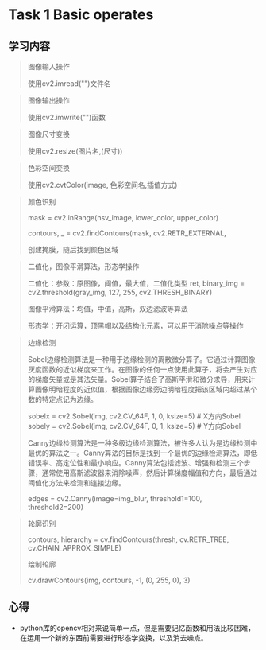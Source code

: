 # Task 1 Basic operates

## 学习内容

> 图像输入操作
> 
> 使用cv2.imread("")文件名

> 图像输出操作
> 
> 使用cv2.imwrite("")函数

> 图像尺寸变换
> 
> 使用cv2.resize(图片名,(尺寸))

> 色彩空间变换
> 
> 使用cv2.cvtColor(image, 色彩空间名,插值方式)

> 颜色识别
> 
> mask = cv2.inRange(hsv_image, lower_color, upper_color)
> 
> contours, _ = cv2.findContours(mask, cv2.RETR_EXTERNAL,
> 
> 创建掩膜，随后找到颜色区域

> 二值化，图像平滑算法，形态学操作
> 
> 二值化：参数：原图像，阈值，最大值，二值化类型
ret, binary_img = cv2.threshold(gray_img, 127, 255, cv2.THRESH_BINARY)
> 
> 图像平滑算法：均值，中值，高斯，双边滤波等算法
> 
> 形态学：开闭运算，顶黑帽以及结构化元素，可以用于消除噪点等操作

> 边缘检测
> 
> Sobel边缘检测算法是一种用于边缘检测的离散微分算子。它通过计算图像灰度函数的近似梯度来工作。在图像的任何一点使用此算子，将会产生对应的梯度矢量或是其法矢量。Sobel算子结合了高斯平滑和微分求导，用来计算图像明暗程度的近似值，根据图像边缘旁边明暗程度把该区域内超过某个数的特定点记为边缘。
> 
> sobelx = cv2.Sobel(img, cv2.CV_64F, 1, 0, ksize=5) # X方向Sobel
sobely = cv2.Sobel(img, cv2.CV_64F, 0, 1, ksize=5) # Y方向Sobel
> 
> Canny边缘检测算法是一种多级边缘检测算法，被许多人认为是边缘检测中最优的算法之一。Canny算法的目标是找到一个最优的边缘检测算法，即低错误率、高定位性和最小响应。Canny算法包括滤波、增强和检测三个步骤，通常使用高斯滤波器来消除噪声，然后计算梯度幅值和方向，最后通过阈值化方法来检测和连接边缘。
> 
> edges = cv2.Canny(image=img_blur, threshold1=100, threshold2=200)

> 轮廓识别
> 
> contours, hierarchy = cv.findContours(thresh, cv.RETR_TREE, cv.CHAIN_APPROX_SIMPLE)
> 
>  绘制轮廓
> 
> cv.drawContours(img, contours, -1, (0, 255, 0), 3)

## 心得

- python库的opencv相对来说简单一点，但是需要记忆函数和用法比较困难，在运用一个新的东西前需要进行形态学变换，以及消去噪点。
